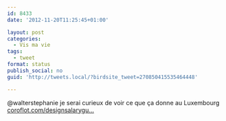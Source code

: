 ```yaml
---
id: 8433
date: '2012-11-20T11:25:45+01:00'

layout: post
categories:
  - Vis ma vie
tags:
  - tweet
format: status
publish_social: no
guid: 'http://tweets.local/?birdsite_tweet=270850415535464448'

---
```


@walterstephanie je serai curieux de voir ce que ça donne au Luxembourg [coroflot.com/designsalarygu…](http://www.coroflot.com/designsalaryguide/web-designer/luxembourg)
